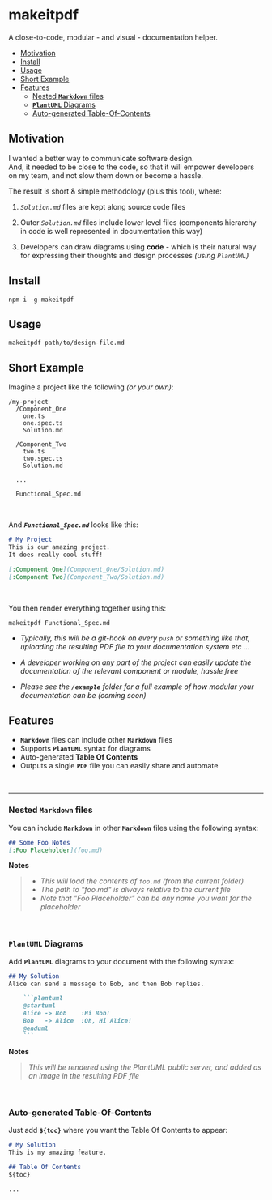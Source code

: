 # makeitpdf

A close-to-code, modular - and visual - documentation helper.


- [Motivation](#motivation)
- [Install](#install)
- [Usage](#usage)
- [Short Example](#short-example)
- [Features](#features)
  - [Nested **`Markdown`** files](#nested-markdown-files)
  - [**`PlantUML`** Diagrams](#plantuml-diagrams)
  - [Auto-generated Table-Of-Contents](#auto-generated-table-of-contents)



## Motivation

I wanted a better way to communicate software design.  
And, it needed to be close to the code, so that it will empower developers on my team, and not slow them down or become a hassle.  

The result is short & simple methodology (plus this tool), where:

  1.  _`Solution.md`_ files are kept along source code files
   
  2. Outer _`Solution.md`_ files include lower level files (components hierarchy in code is well represented in documentation this way)
  
  3. Developers can draw diagrams using **code** - which is their natural way for expressing their thoughts and design processes _(using `PlantUML`)_



## Install

```shell
npm i -g makeitpdf
```


## Usage

```shell
makeitpdf path/to/design-file.md
```


## Short Example

Imagine a project like the following _(or your own)_:
```
/my-project
  /Component_One
    one.ts
    one.spec.ts
    Solution.md

  /Component_Two
    two.ts
    two.spec.ts
    Solution.md

  ...

  Functional_Spec.md
```

<br />

And _**`Functional_Spec.md`**_ looks like this:
```markdown
# My Project
This is our amazing project.  
It does really cool stuff!

[:Component One](Component_One/Solution.md)
[:Component Two](Component_Two/Solution.md)
```

<br />

You then render everything together using this:
```shell
makeitpdf Functional_Spec.md
```

* _Typically, this will be a git-hook on every `push` or something like that, uploading the resulting PDF file to your documentation system etc ..._
  
* _A developer working on any part of the project can easily update the documentation of the relevant component or module, hassle free_

* _Please see the **`/example`** folder for a full example of how modular your documentation can be (coming soon)_




## Features

- **`Markdown`** files can include other **`Markdown`** files
- Supports **`PlantUML`** syntax for diagrams
- Auto-generated **Table Of Contents**
- Outputs a single **`PDF`** file you can easily share and automate

<br />

---
### Nested **`Markdown`** files

You can include **`Markdown`** in other **`Markdown`** files using the following syntax:  

```Markdown
## Some Foo Notes
[:Foo Placeholder](foo.md)
```
**Notes**
> * _This will load the contents of `foo.md` (from the current folder)_  
> * _The path to "foo.md" is always relative to the current file_
> * _Note that "Foo Placeholder" can be any name you want for the placeholder_  





<br />

### **`PlantUML`** Diagrams

Add **`PlantUML`** diagrams to your document with the following syntax:    

```markdown
## My Solution
Alice can send a message to Bob, and then Bob replies.

    ```plantuml
    @startuml
    Alice -> Bob    :Hi Bob!
    Bob   -> Alice  :Oh, Hi Alice!
    @enduml
    ```    
```

**Notes**
> _This will be rendered using the PlantUML public server, and added as an image in the resulting PDF file_  





<br />

### Auto-generated Table-Of-Contents

Just add **`${toc}`** where you want the Table Of Contents to appear:    

```markdown
# My Solution
This is my amazing feature.

## Table Of Contents
${toc}

...
```